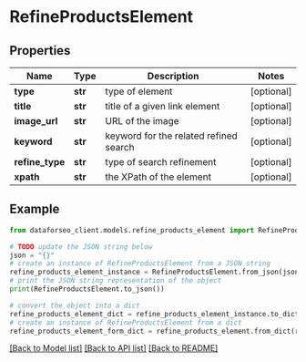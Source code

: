 # RefineProductsElement


## Properties

Name | Type | Description | Notes
------------ | ------------- | ------------- | -------------
**type** | **str** | type of element | [optional] 
**title** | **str** | title of a given link element | [optional] 
**image_url** | **str** | URL of the image | [optional] 
**keyword** | **str** | keyword for the related refined search | [optional] 
**refine_type** | **str** | type of search refinement | [optional] 
**xpath** | **str** | the XPath of the element | [optional] 

## Example

```python
from dataforseo_client.models.refine_products_element import RefineProductsElement

# TODO update the JSON string below
json = "{}"
# create an instance of RefineProductsElement from a JSON string
refine_products_element_instance = RefineProductsElement.from_json(json)
# print the JSON string representation of the object
print(RefineProductsElement.to_json())

# convert the object into a dict
refine_products_element_dict = refine_products_element_instance.to_dict()
# create an instance of RefineProductsElement from a dict
refine_products_element_form_dict = refine_products_element.from_dict(refine_products_element_dict)
```
[[Back to Model list]](../README.md#documentation-for-models) [[Back to API list]](../README.md#documentation-for-api-endpoints) [[Back to README]](../README.md)



